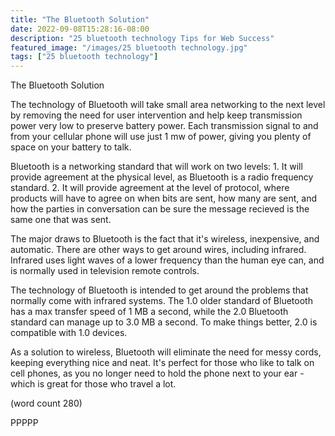 ```yaml
---
title: "The Bluetooth Solution"
date: 2022-09-08T15:28:16-08:00
description: "25 bluetooth technology Tips for Web Success"
featured_image: "/images/25 bluetooth technology.jpg"
tags: ["25 bluetooth technology"]
---
```


The Bluetooth Solution

The technology of Bluetooth will take small area
networking to the next level by removing the need
for user intervention and help keep transmission
power very low to preserve battery power.  Each
transmission signal to and from your cellular 
phone will use just 1 mw of power, giving you 
plenty of space on your battery to talk.

Bluetooth is a networking standard that will
work on two levels:
	1.  It will provide agreement at the
physical level, as Bluetooth is a radio frequency
standard.
	2.  It will provide agreement at the level
of protocol, where products will have to agree
on when bits are sent, how many are sent, and how
the parties in conversation can be sure the message
recieved is the same one that was sent.

The major draws to Bluetooth is the fact that 
it's wireless, inexpensive, and automatic. There
are other ways to get around wires, including
infrared.  Infrared uses light waves of a lower
frequency than the human eye can, and is normally
used in television remote controls.

The technology of Bluetooth is intended to get
around the problems that normally come with
infrared systems.  The 1.0 older standard of
Bluetooth has a max transfer speed of 1 MB a
second, while the 2.0 Bluetooth standard can
manage up to 3.0 MB a second.  To make things
better, 2.0 is compatible with 1.0 devices.

As a solution to wireless, Bluetooth will 
eliminate the need for messy cords, keeping 
everything nice and neat.  It's perfect for those
who like to talk on cell phones, as you no
longer need to hold the phone next to your
ear - which is great for those who travel a 
lot.

(word count 280)

PPPPP
